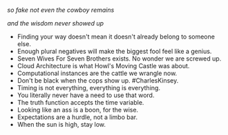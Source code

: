 _so fake not even the cowboy remains_

_and the wisdom never showed up_

- Finding your way doesn't mean it doesn't already belong to someone else.
- Enough plural negatives will make the biggest fool feel like a genius.
- Seven Wives For Seven Brothers exists. No wonder we are screwed up.
- Cloud Architecture is what Howl's Moving Castle was about.
- Computational instances are the cattle we wrangle now.
- Don't be black when the cops show up. #CharlesKinsey.
- Timing is not everything, everything is everything.
- You literally never have a need to use that word.
- The truth function accepts the time variable.
- Looking like an ass is a boon, for the wise.
- Expectations are a hurdle, not a limbo bar.
- When the sun is high, stay low.
